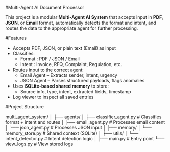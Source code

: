 #Multi-Agent AI Document Processor

This project is a modular **Multi-Agent AI System** that accepts input in **PDF**, **JSON**, or **Email** format, automatically detects the format and intent, and routes the data to the appropriate agent for further processing.

#Features

- Accepts PDF, JSON, or plain text (Email) as input
- Classifies:
  - Format : PDF / JSON / Email
  - Intent : Invoice, RFQ, Complaint, Regulation, etc.
- Routes input to the correct agent:
  - Email Agent – Extracts sender, intent, urgency
  - JSON Agent – Parses structured payloads, flags anomalies
- Uses **SQLite-based shared memory** to store:
  - Source info, type, intent, extracted fields, timestamp
- Log viewer to inspect all saved entries

#Project Structure

multi_agent_system/
│
├── agents/
│ ├── classifier_agent.py # Classifies format + intent and routes
│ ├── email_agent.py # Processes email content
│ └── json_agent.py # Processes JSON input
│
├── memory/
│ └── memory_store.py # Shared context (SQLite)
│
├── utils/
│ └── intent_detector.py # Intent detection logic
│
├── main.py # Entry point
└── view_logs.py # View stored logs
